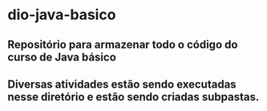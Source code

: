 # dio-java-basico
Repositório para armazenar todo o código do curso de Java básico
--------------------------------------------------------------------------------------------
Diversas atividades estão sendo executadas nesse diretório e estão sendo criadas subpastas.
--------------------------------------------------------------------------------------------
